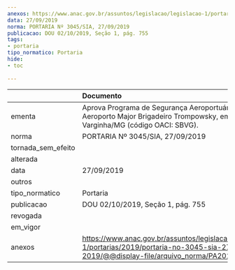 ```yaml
---
anexos: https://www.anac.gov.br/assuntos/legislacao/legislacao-1/portarias/2019/portaria-no-3045-sia-27-09-2019/@@display-file/arquivo_norma/PA2019-3045.pdf
data: 27/09/2019
norma: PORTARIA Nº 3045/SIA, 27/09/2019
publicacao: DOU 02/10/2019, Seção 1, pág. 755
tags:
- portaria
tipo_normatico: Portaria
hide: 
- toc 
 
---
```


|                    | Documento                                                                                                                                            |
|:-------------------|:-----------------------------------------------------------------------------------------------------------------------------------------------------|
| ementa             | Aprova Programa de Segurança Aeroportuária do Aeroporto Major Brigadeiro Trompowsky, em Varginha/MG (código OACI: SBVG).                             |
| norma              | PORTARIA Nº 3045/SIA, 27/09/2019                                                                                                                     |
| tornada_sem_efeito |                                                                                                                                                      |
| alterada           |                                                                                                                                                      |
| data               | 27/09/2019                                                                                                                                           |
| outros             |                                                                                                                                                      |
| tipo_normatico     | Portaria                                                                                                                                             |
| publicacao         | DOU 02/10/2019, Seção 1, pág. 755                                                                                                                    |
| revogada           |                                                                                                                                                      |
| em_vigor           |                                                                                                                                                      |
| anexos             | https://www.anac.gov.br/assuntos/legislacao/legislacao-1/portarias/2019/portaria-no-3045-sia-27-09-2019/@@display-file/arquivo_norma/PA2019-3045.pdf |